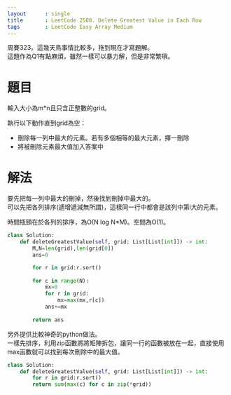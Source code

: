 ```yaml
--- 
layout      : single
title       : LeetCode 2500. Delete Greatest Value in Each Row
tags        : LeetCode Easy Array Medium
---
```

周賽323。這幾天鳥事情比較多，拖到現在才寫題解。  
這題作為Q1有點麻煩，雖然一樣可以暴力解，但是非常繁瑣。  

# 題目
輸入大小為m*n且只含正整數的grid。  

執行以下動作直到grid為空：  
- 刪除每一列中最大的元素。若有多個相等的最大元素，擇一刪除  
- 將被刪除元素最大值加入答案中  

# 解法
要先把每一列中最大的刪掉，然後找到刪掉中最大的。  
可以先把各列排序(遞增遞減無所謂)，這樣同一行中都會是該列中第i大的元素。  

時間瓶頸在於各列的排序，為O(N log N\*M)。空間為O(1)。  

```python
class Solution:
    def deleteGreatestValue(self, grid: List[List[int]]) -> int:
        M,N=len(grid),len(grid[0])
        ans=0

        for r in grid:r.sort()    
        
        for c in range(N):
            mx=0
            for r in grid:
                mx=max(mx,r[c])
            ans+=mx
        
        return ans
```

另外提供比較神奇的python做法。  
一樣先排序，利用zip函數將將矩陣拆包，讓同一行的函數被放在一起，直接使用max函數就可以找到每次刪除中的最大值。  

```python
class Solution:
    def deleteGreatestValue(self, grid: List[List[int]]) -> int:
        for r in grid:r.sort()
        return sum(max(c) for c in zip(*grid))
```